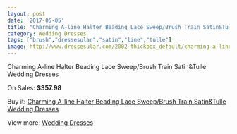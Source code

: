 ```yaml
---
layout: post
date: '2017-05-05'
title: "Charming A-line Halter Beading Lace Sweep/Brush Train Satin&Tulle Wedding Dresses"
category: Wedding Dresses
tags: ["brush","dressesular","satin","line","tulle"]
image: http://www.dressesular.com/2002-thickbox_default/charming-a-line-halter-beading-lace-sweep-brush-train-satintulle-wedding-dresses.jpg
---
```

Charming A-line Halter Beading Lace Sweep/Brush Train Satin&Tulle Wedding Dresses

On Sales: **$357.98**
<a href="https://www.dressesular.com/wedding-dresses/749-charming-a-line-halter-beading-lace-sweep-brush-train-satintulle-wedding-dresses.html"><amp-img layout="responsive" width="600" height="600" src="//www.dressesular.com/2002-thickbox_default/charming-a-line-halter-beading-lace-sweep-brush-train-satintulle-wedding-dresses.jpg" alt="Charming A-line Halter Beading Lace Sweep/Brush Train Satin&Tulle Wedding Dresses 0" /></a>
<a href="https://www.dressesular.com/wedding-dresses/749-charming-a-line-halter-beading-lace-sweep-brush-train-satintulle-wedding-dresses.html"><amp-img layout="responsive" width="600" height="600" src="//www.dressesular.com/2003-thickbox_default/charming-a-line-halter-beading-lace-sweep-brush-train-satintulle-wedding-dresses.jpg" alt="Charming A-line Halter Beading Lace Sweep/Brush Train Satin&Tulle Wedding Dresses 1" /></a>

Buy it: [Charming A-line Halter Beading Lace Sweep/Brush Train Satin&Tulle Wedding Dresses](https://www.dressesular.com/wedding-dresses/749-charming-a-line-halter-beading-lace-sweep-brush-train-satintulle-wedding-dresses.html "Charming A-line Halter Beading Lace Sweep/Brush Train Satin&Tulle Wedding Dresses")

View more: [Wedding Dresses](https://www.dressesular.com/3-wedding-dresses "Wedding Dresses")